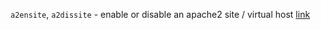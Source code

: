 `a2ensite`, `a2dissite` - enable or disable an apache2 site / virtual host
[link](https://manpages.debian.org/jessie/apache2/a2dissite.8.en.html)
